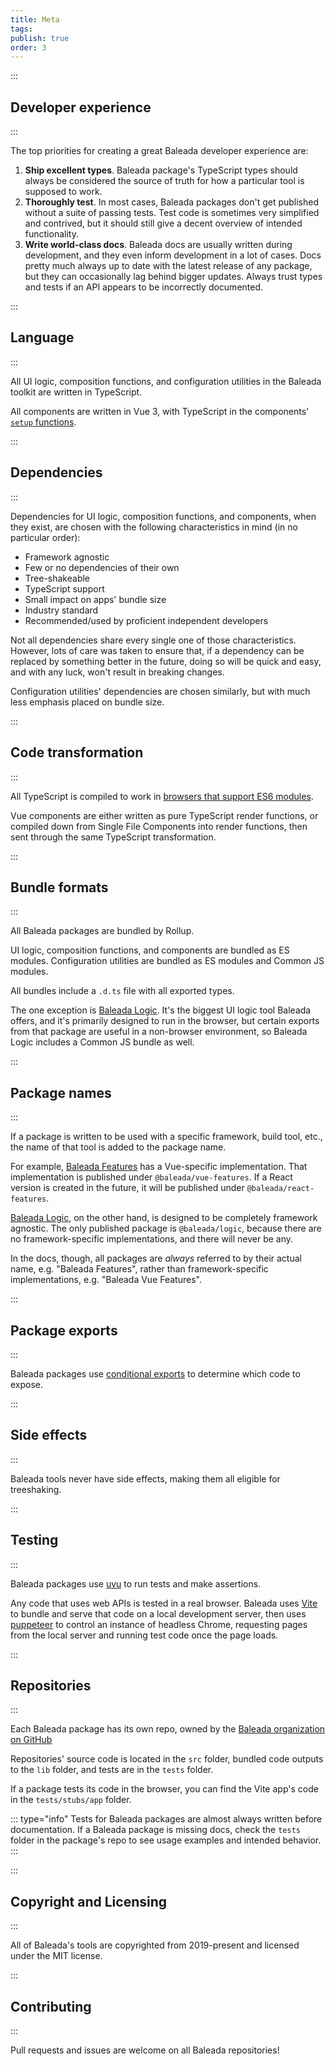 ```yaml
---
title: Meta
tags: 
publish: true
order: 3
---
```


:::
## Developer experience
:::

The top priorities for creating a great Baleada developer experience are:
1. **Ship excellent types**. Baleada package's TypeScript types should always be considered the source of truth for how a particular tool is supposed to work.
2. **Thoroughly test**. In most cases, Baleada packages don't get published without a suite of passing tests. Test code is sometimes very simplified and contrived, but it should still give a decent overview of intended functionality.
3. **Write world-class docs**. Baleada docs are usually written during development, and they even inform development in a lot of cases. Docs pretty much always up to date with the latest release of any package, but they can occasionally lag behind bigger updates. Always trust types and tests if an API appears to be incorrectly documented.


:::
## Language
:::

All UI logic, composition functions, and configuration utilities in the Baleada toolkit are written in TypeScript.

All components are written in Vue 3, with TypeScript in the components' [`setup` functions](https://v3.vuejs.org/guide/composition-api-setup.html#setup).


:::
## Dependencies
:::

Dependencies for UI logic, composition functions, and components, when they exist, are chosen with the following characteristics in mind (in no particular order):
- Framework agnostic
- Few or no dependencies of their own
- Tree-shakeable
- TypeScript support
- Small impact on apps' bundle size
- Industry standard
- Recommended/used by proficient independent developers

Not all dependencies share every single one of those characteristics. However, lots of care was taken to ensure that, if a dependency can be replaced by something better in the future, doing so will be quick and easy, and with any luck, won't result in breaking changes.

Configuration utilities' dependencies are chosen similarly, but with much less emphasis placed on bundle size.


:::
## Code transformation
:::

All TypeScript is compiled to work in [browsers that support ES6 modules](https://caniuse.com/es6-module).

Vue components are either written as pure TypeScript render functions, or compiled down from Single File Components into render functions, then sent through the same TypeScript transformation.


:::
## Bundle formats
:::

All Baleada packages are bundled by Rollup.

UI logic, composition functions, and components are bundled as ES modules. Configuration utilities are bundled as ES modules and Common JS modules.

All bundles include a `.d.ts` file with all exported types.

The one exception is [Baleada Logic](/docs/logic). It's the biggest UI logic tool Baleada offers, and it's primarily designed to run in the browser, but certain exports from that package are useful in a non-browser environment, so Baleada Logic includes a Common JS bundle as well.


:::
## Package names
:::

If a package is written to be used with a specific framework, build tool, etc., the name of that tool is added to the package name.

For example, [Baleada Features](/docs/features) has a Vue-specific implementation. That implementation is published under `@baleada/vue-features`. If a React version is created in the future, it will be published under `@baleada/react-features`.

[Baleada Logic](/docs/logic), on the other hand, is designed to be completely framework agnostic. The only published package is `@baleada/logic`, because there are no framework-specific implementations, and there will never be any.

In the docs, though, all packages are _always_ referred to by their actual name, e.g. "Baleada Features", rather than framework-specific implementations, e.g. "Baleada Vue Features".


:::
## Package exports
:::

Baleada packages use [conditional exports](https://nodejs.org/api/packages.html#packages_conditional_exports) to determine which code to expose.


:::
## Side effects
:::

Baleada tools never have side effects, making them all eligible for treeshaking.


:::
## Testing
:::

Baleada packages use [uvu](https://github.com/lukeed/uvu) to run tests and make assertions.

Any code that uses web APIs is tested in a real browser. Baleada uses [Vite](https://vitejs.dev/) to bundle and serve that code on a local development server, then uses [puppeteer](https://pptr.dev) to control an instance of headless Chrome, requesting pages from the local server and running test code once the page loads.


:::
## Repositories
:::

Each Baleada package has its own repo, owned by the [Baleada organization on GitHub](https://github.com/baleada)

Repositories' source code is located in the `src` folder, bundled code outputs to the `lib` folder, and tests are in the `tests` folder.

If a package tests its code in the browser, you can find the Vite app's code in the `tests/stubs/app` folder.

::: type="info"
Tests for Baleada packages are almost always written before documentation. If a Baleada package is missing docs, check the `tests` folder in the package's repo to see usage examples and intended behavior. 
:::


:::
## Copyright and Licensing
:::

All of Baleada's tools are copyrighted from 2019-present and licensed under the MIT license.


:::
## Contributing
:::

Pull requests and issues are welcome on all Baleada repositories!
